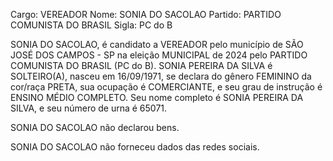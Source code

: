 Cargo: VEREADOR
Nome: SONIA DO SACOLAO
Partido: PARTIDO COMUNISTA DO BRASIL
Sigla: PC do B

SONIA DO SACOLAO, é candidato a VEREADOR pelo município de SÃO JOSÉ DOS CAMPOS - SP na eleição MUNICIPAL de 2024 pelo PARTIDO COMUNISTA DO BRASIL (PC do B).
SONIA PEREIRA DA SILVA é SOLTEIRO(A), nasceu em 16/09/1971, se declara do gênero FEMININO da cor/raça PRETA, sua ocupação é COMERCIANTE, e seu grau de instrução é ENSINO MÉDIO COMPLETO.
Seu nome completo é SONIA PEREIRA DA SILVA, e seu número de urna é 65071.

SONIA DO SACOLAO não declarou bens.


SONIA DO SACOLAO não forneceu dados das redes sociais.